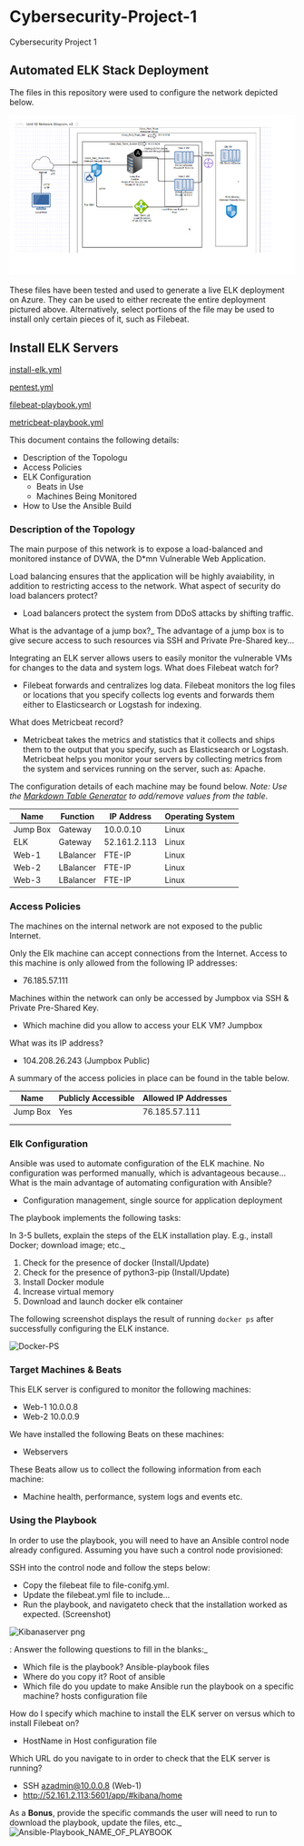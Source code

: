 # Cybersecurity-Project-1
Cybersecurity Project 1
## Automated ELK Stack Deployment

The files in this repository were used to configure the network depicted below.


![Netwrok_Diagram](https://github.com/snhb2002/Cybersecurity-Project-1/blob/f2e27114ed36cc4ba8bc79797a9e0551c8acebe6/diagrams/Network%20Diagram.png)

These files have been tested and used to generate a live ELK deployment on Azure. They can be used to either recreate the entire deployment pictured above. Alternatively, select portions of the file may be used to install only certain pieces of it, such as Filebeat.

## Install ELK Servers
[install-elk.yml](https://github.com/Tandwill/Project_1/blob/540de3692dfe47396fb8884b7d57d927c15ee456/ansible/install-elk.yml)

[pentest.yml](https://github.com/Tandwill/Project_1/blob/540de3692dfe47396fb8884b7d57d927c15ee456/ansible/pentest.yml)
  
[filebeat-playbook.yml](https://github.com/Tandwill/Project_1/blob/540de3692dfe47396fb8884b7d57d927c15ee456/ansible/filebeat-playbook.yml)

[metricbeat-playbook.yml](https://github.com/Tandwill/Project_1/blob/540de3692dfe47396fb8884b7d57d927c15ee456/ansible/metricbeat-playbook.yml)

This document contains the following details:
- Description of the Topologu
- Access Policies
- ELK Configuration
  - Beats in Use
  - Machines Being Monitored
- How to Use the Ansible Build


### Description of the Topology

The main purpose of this network is to expose a load-balanced and monitored instance of DVWA, the D*mn Vulnerable Web Application.

Load balancing ensures that the application will be highly avaiability, in addition to restricting access to the network.
What aspect of security do load balancers protect?
- Load balancers protect the system from DDoS attacks by shifting traffic. 

What is the advantage of a jump box?_
The advantage of a jump box is to give secure access to such resources via SSH and Private Pre-Shared key... 


Integrating an ELK server allows users to easily monitor the vulnerable VMs for changes to the data and system logs.
What does Filebeat watch for?
- Filebeat forwards and centralizes log data. Filebeat monitors the log files or locations that you specify collects log events and forwards them either to Elasticsearch or Logstash for indexing.

What does Metricbeat record?
- Metricbeat takes the metrics and statistics that it collects and ships them to the output that you specify, such as Elasticsearch or Logstash. Metricbeat helps you monitor your servers by collecting metrics from the system and services running on the server, such as: Apache.


The configuration details of each machine may be found below.
_Note: Use the [Markdown Table Generator](http://www.tablesgenerator.com/markdown_tables) to add/remove values from the table_.

| Name     | Function | IP Address  | Operating System |
|----------|----------|-------------|------------------|
| Jump Box | Gateway  | 10.0.0.10   | Linux            |
| ELK      | Gateway  |52.161.2.113 | Linux            |
| Web-1    | LBalancer| FTE-IP      | Linux            |
| Web-2    | LBalancer| FTE-IP      | Linux            |
| Web-3    | LBalancer| FTE-IP      | Linux            |

### Access Policies

The machines on the internal network are not exposed to the public Internet. 

Only the Elk machine can accept connections from the Internet. Access to this machine is only allowed from the following IP addresses:
- 76.185.57.111

Machines within the network can only be accessed by Jumpbox via SSH & Private Pre-Shared Key.
- Which machine did you allow to access your ELK VM? Jumpbox

What was its IP address?
- 104.208.26.243 (Jumpbox Public)

A summary of the access policies in place can be found in the table below.

| Name     | Publicly Accessible | Allowed IP Addresses |
|----------|---------------------|----------------------|
| Jump Box | Yes                 | 76.185.57.111        |
|          |                     |                      |
|          |                     |                      |

### Elk Configuration

Ansible was used to automate configuration of the ELK machine. No configuration was performed manually, which is advantageous because...
What is the main advantage of automating configuration with Ansible?
- Configuration management, single source for application deployment

The playbook implements the following tasks:

In 3-5 bullets, explain the steps of the ELK installation play. E.g., install Docker; download image; etc._

1.  Check for the presence of docker (Install/Update)
2.  Check for the presence of python3-pip (Install/Update)
3.  Install Docker module
4.  Increase virtual memory
5.  Download and launch docker elk container


The following screenshot displays the result of running `docker ps` after successfully configuring the ELK instance.


![Docker-PS](https://user-images.githubusercontent.com/93887230/155858601-15be1ecd-a5ef-4814-9618-9d6f6be1aefd.png)



### Target Machines & Beats
This ELK server is configured to monitor the following machines:

- Web-1 10.0.0.8
- Web-2 10.0.0.9

We have installed the following Beats on these machines:
- Webservers

These Beats allow us to collect the following information from each machine:
- Machine health, performance, system logs and events etc.  

### Using the Playbook
In order to use the playbook, you will need to have an Ansible control node already configured. Assuming you have such a control node provisioned: 

SSH into the control node and follow the steps below:
- Copy the filebeat file to file-conifg.yml.
- Update the filebeat.yml file to include...
- Run the playbook, and navigateto check that the installation worked as expected.  (Screenshot)

![Kibanaserver png](https://user-images.githubusercontent.com/93887230/155858552-0ea5c292-fdd3-44e0-bf43-c5aa371a0161.png)

: Answer the following questions to fill in the blanks:_
- Which file is the playbook? Ansible-playbook files   
- Where do you copy it? Root of ansible 
- Which file do you update to make Ansible run the playbook on a specific machine? hosts configuration file

How do I specify which machine to install the ELK server on versus which to install Filebeat on?
- HostName in Host configuration file

Which URL do you navigate to in order to check that the ELK server is running?
- SSH azadmin@10.0.0.8 (Web-1)
-  http://52.161.2.113:5601/app/#kibana/home

As a **Bonus**, provide the specific commands the user will need to run to download the playbook, update the files, etc._
![Ansible-Playbook_NAME_OF_PLAYBOOK](https://user-images.githubusercontent.com/93887230/155858727-f18abb49-e8fc-4546-8a77-7fc8c3a7a620.png)




